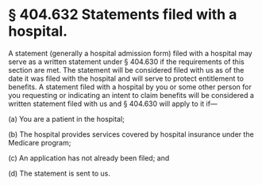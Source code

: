 # § 404.632   Statements filed with a hospital.

A statement (generally a hospital admission form) filed with a hospital may serve as a written statement under § 404.630 if the requirements of this section are met. The statement will be considered filed with us as of the date it was filed with the hospital and will serve to protect entitlement to benefits. A statement filed with a hospital by you or some other person for you requesting or indicating an intent to claim benefits will be considered a written statement filed with us and § 404.630 will apply to it if—


(a) You are a patient in the hospital;


(b) The hospital provides services covered by hospital insurance under the Medicare program;


(c) An application has not already been filed; and


(d) The statement is sent to us.




